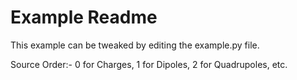 # Example Readme

This example can be tweaked by editing the example.py file.

Source Order:- 0 for Charges, 1 for Dipoles, 2 for Quadrupoles, etc.

